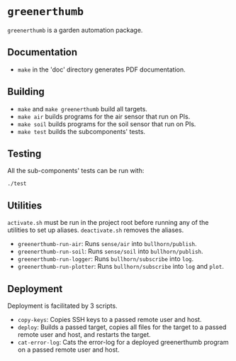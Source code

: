 # `greenerthumb`

`greenerthumb` is a garden automation package.

## Documentation

* `make` in the 'doc' directory generates PDF documentation.

## Building

* `make` and `make greenerthumb` build all targets.
* `make air` builds programs for the air sensor that run on PIs.
* `make soil` builds programs for the soil sensor that run on PIs.
* `make test` builds the subcomponents' tests.

## Testing

All the sub-components' tests can be run with:

```
./test
```

## Utilities

`activate.sh` must be run in the project root before running any of the
utilities to set up aliases. `deactivate.sh` removes the aliases.

* `greenerthumb-run-air`: Runs `sense/air` into `bullhorn/publish`.
* `greenerthumb-run-soil`: Runs `sense/soil` into `bullhorn/publish`.
* `greenerthumb-run-logger`: Runs `bullhorn/subscribe` into `log`.
* `greenerthumb-run-plotter`: Runs `bullhorn/subscribe` into `log` and `plot`.

## Deployment

Deployment is facilitated by 3 scripts.

* `copy-keys`: Copies SSH keys to a passed remote user and host.
* `deploy`: Builds a passed target, copies all files for the target to a passed
  remote user and host, and restarts the target.
* `cat-error-log`: Cats the error-log for a deployed greenerthumb program on a
  passed remote user and host.
